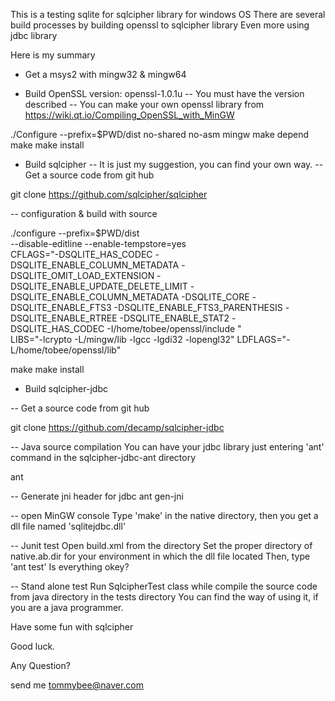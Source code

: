 This is a testing sqlite for sqlcipher library for windows OS
There are several build processes by building openssl to sqlcipher library 
Even more using jdbc library 

Here is my summary

- Get a msys2 with mingw32 & mingw64

- Build OpenSSL 
version: openssl-1.0.1u
-- You must have the version described
-- You can make your own openssl library from https://wiki.qt.io/Compiling_OpenSSL_with_MinGW

./Configure --prefix=$PWD/dist no-shared no-asm mingw
make depend
make
make install

- Build sqlcipher
-- It is just my suggestion, you can find your own way.
-- Get a source code from git hub

git clone https://github.com/sqlcipher/sqlcipher


-- configuration & build with source

./configure  --prefix=$PWD/dist \
--disable-editline  --enable-tempstore=yes \
CFLAGS="-DSQLITE_HAS_CODEC -DSQLITE_ENABLE_COLUMN_METADATA -DSQLITE_OMIT_LOAD_EXTENSION -DSQLITE_ENABLE_UPDATE_DELETE_LIMIT -DSQLITE_ENABLE_COLUMN_METADATA -DSQLITE_CORE -DSQLITE_ENABLE_FTS3 -DSQLITE_ENABLE_FTS3_PARENTHESIS -DSQLITE_ENABLE_RTREE -DSQLITE_ENABLE_STAT2 -DSQLITE_HAS_CODEC -I/home/tobee/openssl/include " \
LIBS="-lcrypto -L/mingw/lib -lgcc -lgdi32 -lopengl32" LDFLAGS="-L/home/tobee/openssl/lib"

make
make install

- Build sqlcipher-jdbc

 -- Get a source code from git hub
 
git clone https://github.com/decamp/sqlcipher-jdbc

-- Java source compilation
You can have your jdbc library just entering 'ant' command in the sqlcipher-jdbc-ant directory

ant

-- Generate jni header for jdbc
ant gen-jni

-- open MinGW console
Type 'make' in the native directory, then you get a dll file named 'sqlitejdbc.dll'

-- Junit test
Open build.xml from the directory
Set the proper directory of native.ab.dir for your environment in which the dll file located
Then, type 'ant test'
Is everything okey? 

-- Stand alone test
Run SqlcipherTest class while compile the source code from java directory in the tests directory
You can find the way of using it, if you are a java programmer.

Have some fun with sqlcipher

Good luck.

Any Question?

send me tommybee@naver.com